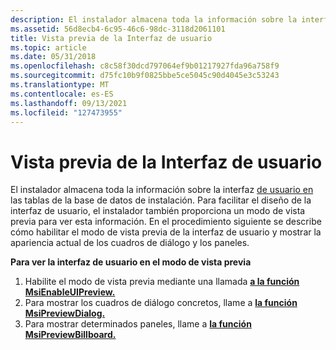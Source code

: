 ```yaml
---
description: El instalador almacena toda la información sobre la interfaz de usuario en las tablas de la base de datos de instalación.
ms.assetid: 56d8ecb4-6c95-46c6-98dc-3118d2061101
title: Vista previa de la Interfaz de usuario
ms.topic: article
ms.date: 05/31/2018
ms.openlocfilehash: c8c58f30dcd797064ef9b01217927fda96a758f9
ms.sourcegitcommit: d75fc10b9f0825bbe5ce5045c90d4045e3c53243
ms.translationtype: MT
ms.contentlocale: es-ES
ms.lasthandoff: 09/13/2021
ms.locfileid: "127473955"
---
```

# <a name="previewing-the-user-interface"></a>Vista previa de la Interfaz de usuario

El instalador almacena toda la información sobre la interfaz [de usuario en](user-interface.md) las tablas de la base de datos de instalación. Para facilitar el diseño de la interfaz de usuario, el instalador también proporciona un modo de vista previa para ver esta información. En el procedimiento siguiente se describe cómo habilitar el modo de vista previa de la interfaz de usuario y mostrar la apariencia actual de los cuadros de diálogo y los paneles.

**Para ver la interfaz de usuario en el modo de vista previa**

1.  Habilite el modo de vista previa mediante una llamada [**a la función MsiEnableUIPreview.**](/windows/desktop/api/Msiquery/nf-msiquery-msienableuipreview)
2.  Para mostrar los cuadros de diálogo concretos, llame a [**la función MsiPreviewDialog.**](/windows/desktop/api/Msiquery/nf-msiquery-msipreviewdialoga)
3.  Para mostrar determinados paneles, llame a [**la función MsiPreviewBillboard.**](/windows/desktop/api/Msiquery/nf-msiquery-msipreviewbillboarda)

 

 



